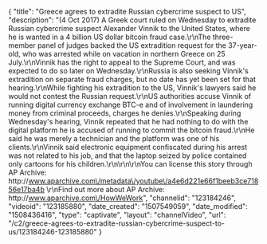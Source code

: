 {
    "title": "Greece agrees to extradite Russian cybercrime suspect to US",
    "description": "(4 Oct 2017) A Greek court ruled on Wednesday to extradite Russian cybercrime suspect Alexander Vinnik to the United States, where he is wanted in a 4 billion US dollar bitcoin fraud case.\r\nThe three-member panel of judges backed the US extradition request for the 37-year-old, who was arrested while on vacation in northern Greece on 25 July.\r\nVinnik has the right to appeal to the Supreme Court, and was expected to do so later on Wednesday.\r\nRussia is also seeking Vinnik's extradition on separate fraud charges, but no date has yet been set for that hearing.\r\nWhile fighting his extradition to the US, Vinnik's lawyers said he would not contest the Russian request.\r\nUS authorities accuse Vinnik of running digital currency exchange BTC-e and of involvement in laundering money from criminal proceeds, charges he denies.\r\nSpeaking during Wednesday's hearing, Vinnik repeated that he had nothing to do with the digital platform he is accused of running to commit the bitcoin fraud.\r\nHe said he was merely a technician and the platform was one of his clients.\r\nVinnik said electronic equipment confiscated during his arrest was not related to his job, and that the laptop seized by police contained only cartoons for his children.\r\n\r\n\r\nYou can license this story through AP Archive: http:\/\/www.aparchive.com\/metadata\/youtube\/a4e6d221e66f1beeb3ce71856e17ba4b \r\nFind out more about AP Archive: http:\/\/www.aparchive.com\/HowWeWork",
    "channelid": "123184246",
    "videoid": "123185880",
    "date_created": "1507549059",
    "date_modified": "1508436416",
    "type": "captivate",
    "layout": "channelVideo",
    "url": "\/c2\/greece-agrees-to-extradite-russian-cybercrime-suspect-to-us\/123184246-123185880"
}